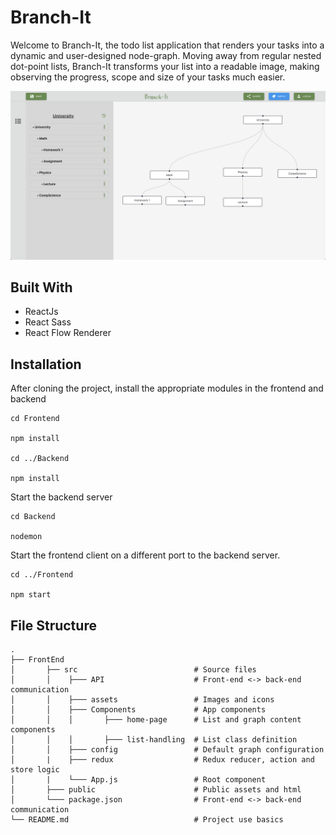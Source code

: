 # Branch-It

Welcome to Branch-It, the todo list application that renders your tasks into a dynamic and user-designed node-graph. Moving away from regular nested dot-point lists, Branch-It transforms your list into a readable image, making observing the progress, scope and size of your tasks much easier.

![branchItIntro](./Frontend/public/readmeImage.png)

## Built With

- ReactJs
- React Sass
- React Flow Renderer

## Installation

After cloning the project, install the appropriate modules in the frontend and backend

```
cd Frontend

npm install

cd ../Backend

npm install

```

Start the backend server

```
cd Backend

nodemon

```

Start the frontend client on a different port to the backend server.

```
cd ../Frontend

npm start

```

## File Structure

    .
    ├── FrontEnd
    │       ├── src                          # Source files
    │       │    ├─── API                    # Front-end <-> back-end communication
    │       │    ├─── assets                 # Images and icons
    │       │    ├─── Components             # App components
    │       │    │       ├─── home-page      # List and graph content components
    │       │    │       ├─── list-handling  # List class definition
    │       │    ├─── config                 # Default graph configuration
    │       |    ├─── redux                  # Redux reducer, action and store logic
    │       |    └─── App.js                 # Root component
    │       ├─── public                      # Public assets and html
    │       └─── package.json                # Front-end <-> back-end communication
    └── README.md                            # Project use basics
